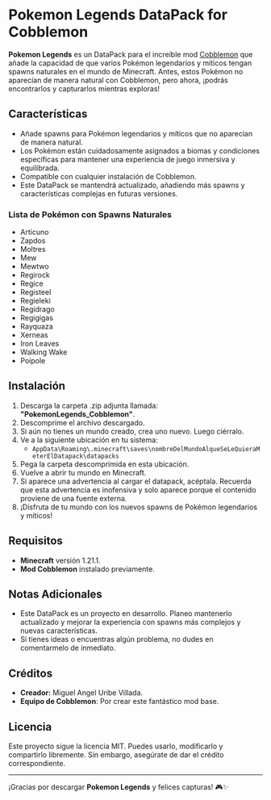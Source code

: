 # Pokemon Legends DataPack for Cobblemon

**Pokemon Legends** es un DataPack para el increíble mod [Cobblemon](https://cobblemon.com) que añade la capacidad de que varios Pokémon legendarios y míticos tengan spawns naturales en el mundo de Minecraft. Antes, estos Pokémon no aparecían de manera natural con Cobblemon, pero ahora, ¡podrás encontrarlos y capturarlos mientras exploras!

## Características

- Añade spawns para Pokémon legendarios y míticos que no aparecían de manera natural.
- Los Pokémon están cuidadosamente asignados a biomas y condiciones específicas para mantener una experiencia de juego inmersiva y equilibrada.
- Compatible con cualquier instalación de Cobblemon.
- Este DataPack se mantendrá actualizado, añadiendo más spawns y características complejas en futuras versiones.

### Lista de Pokémon con Spawns Naturales

- Articuno
- Zapdos
- Moltres
- Mew
- Mewtwo
- Regirock
- Regice
- Registeel
- Regieleki
- Regidrago
- Regigigas
- Rayquaza
- Xerneas
- Iron Leaves
- Walking Wake
- Poipole

## Instalación

1. Descarga la carpeta .zip adjunta llamada: **"PokemonLegends_Cobblemon"**.
2. Descomprime el archivo descargado.
3. Si aún no tienes un mundo creado, crea uno nuevo. Luego ciérralo.
4. Ve a la siguiente ubicación en tu sistema:
   - `AppData\Roaming\.minecraft\saves\nombreDelMundoAlqueSeLeQuieraMeterElDatapack\datapacks`
5. Pega la carpeta descomprimida en esta ubicación.
6. Vuelve a abrir tu mundo en Minecraft.
7. Si aparece una advertencia al cargar el datapack, acéptala. Recuerda que esta advertencia es inofensiva y solo aparece porque el contenido proviene de una fuente externa.
8. ¡Disfruta de tu mundo con los nuevos spawns de Pokémon legendarios y míticos!

## Requisitos

- **Minecraft** versión 1.21.1.
- **Mod Cobblemon** instalado previamente.

## Notas Adicionales

- Este DataPack es un proyecto en desarrollo. Planeo mantenerlo actualizado y mejorar la experiencia con spawns más complejos y nuevas características.
- Si tienes ideas o encuentras algún problema, no dudes en comentarmelo de inmediato.

## Créditos

- **Creador:** Miguel Angel Uribe Villada.
- **Equipo de Cobblemon**: Por crear este fantástico mod base.

## Licencia

Este proyecto sigue la licencia MIT. Puedes usarlo, modificarlo y compartirlo libremente. Sin embargo, asegúrate de dar el crédito correspondiente.

---

¡Gracias por descargar **Pokemon Legends** y felices capturas! 🎮✨
